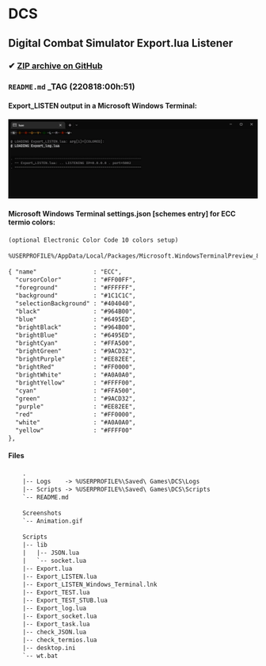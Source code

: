 # DCS

## Digital Combat Simulator Export.lua Listener

### ✔ [ZIP archive on GitHub](../../archive/master.zip)

### `README.md` _TAG (220818:00h:51)

#### Export_LISTEN output in a Microsoft Windows Terminal:
![Export_LISTEN.lua](/Screenshots/Animation.gif)

#### Microsoft Windows Terminal settings.json [schemes entry] for ECC termio colors:
```
(optional Electronic Color Code 10 colors setup)

%USERPROFILE%/AppData/Local/Packages/Microsoft.WindowsTerminalPreview_8wekyb3d8bbwe/LocalState/settings.json

{ "name"                : "ECC",
  "cursorColor"         : "#FF00FF",
  "foreground"          : "#FFFFFF",
  "background"          : "#1C1C1C",
  "selectionBackground" : "#404040",
  "black"               : "#964B00",
  "blue"                : "#6495ED",
  "brightBlack"         : "#964B00",
  "brightBlue"          : "#6495ED",
  "brightCyan"          : "#FFA500",
  "brightGreen"         : "#9ACD32",
  "brightPurple"        : "#EE82EE",
  "brightRed"           : "#FF0000",
  "brightWhite"         : "#A0A0A0",
  "brightYellow"        : "#FFFF00",
  "cyan"                : "#FFA500",
  "green"               : "#9ACD32",
  "purple"              : "#EE82EE",
  "red"                 : "#FF0000",
  "white"               : "#A0A0A0",
  "yellow"              : "#FFFF00"
},
```
#### Files
<!--
}!!tree --dirsfirst          | sed -e 's/^/    /'
}!!tree --dirsfirst Scripts/ | sed -e 's/^/    /'
-->
```
    .
    |-- Logs    -> %USERPROFILE%\Saved\ Games\DCS\Logs
    |-- Scripts -> %USERPROFILE%\Saved\ Games\DCS\Scripts
    `-- README.md
    
    Screenshots
    `-- Animation.gif

    Scripts
    |-- lib
    |   |-- JSON.lua
    |   `-- socket.lua
    |-- Export.lua
    |-- Export_LISTEN.lua
    |-- Export_LISTEN_Windows_Terminal.lnk
    |-- Export_TEST.lua
    |-- Export_TEST_STUB.lua
    |-- Export_log.lua
    |-- Export_socket.lua
    |-- Export_task.lua
    |-- check_JSON.lua
    |-- check_termios.lua
    |-- desktop.ini
    `-- wt.bat
```
